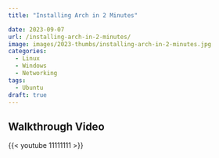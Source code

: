 ```yaml
---
title: "Installing Arch in 2 Minutes"

date: 2023-09-07
url: /installing-arch-in-2-minutes/
image: images/2023-thumbs/installing-arch-in-2-minutes.jpg
categories:
  - Linux
  - Windows
  - Networking
tags:
  - Ubuntu
draft: true
---
```

<!--more-->



## Walkthrough Video

{{< youtube 11111111 >}}
